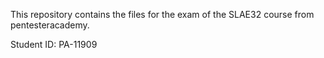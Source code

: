 This repository contains the files for the exam of the SLAE32 course from pentesteracademy.

Student ID: PA-11909
